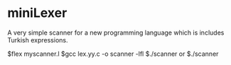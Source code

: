 # miniLexer
A very simple scanner for a new programming language which is includes Turkish expressions.

$flex myscanner.l
$gcc lex.yy.c -o scanner -lfl
$./scanner <input-file> 
  or $./scanner

